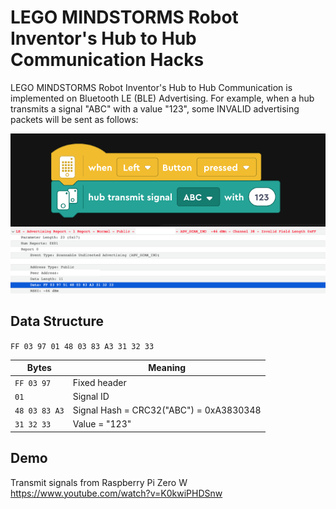 # LEGO MINDSTORMS Robot Inventor's Hub to Hub Communication Hacks

LEGO MINDSTORMS Robot Inventor's Hub to Hub Communication is implemented on Bluetooth LE (BLE) Advertising. For example, when a hub transmits a signal "ABC" with a value "123", some INVALID advertising packets will be sent as follows:

<img src="Images/transmit-block.png">
<img src="Images/advertising-packet.png">

## Data Structure

`FF 03 97 01 48 03 83 A3 31 32 33`

| Bytes | Meaning |
| --- | --- |
| `FF 03 97` | Fixed header |
| `01` | Signal ID |
| `48 03 83 A3` | Signal Hash = CRC32("ABC") = 0xA3830348 |
| `31 32 33` | Value = "123"  |


## Demo
Transmit signals from Raspberry Pi Zero W
https://www.youtube.com/watch?v=K0kwiPHDSnw

